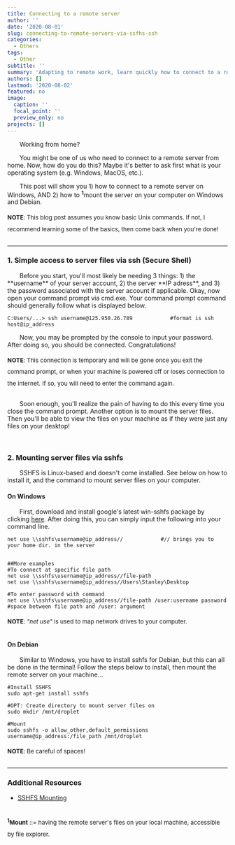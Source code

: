 ```yaml
---
title: Connecting to a remote server
author: ''
date: '2020-08-01'
slug: connecting-to-remote-servers-via-ssfhs-ssh
categories:
  - Others
tags:
  - Other
subtitle: ''
summary: 'Adapting to remote work, learn quickly how to connect to a remote server from home using SSH and SSHFS!'
authors: []
lastmod: '2020-08-02'
featured: no
image:
  caption: ''
  focal_point: ''
  preview_only: no
projects: []
---
```

<style>

.note{font-size: 10pt;
      line-height: 20pt;
      padding-bottom: 10px}

p{text-indent: 2em;}

</style>


Working from home?

You might be one of us who need to connect to a remote server from home. Now, how do you do this? Maybe it's better to ask first what is your operating system (e.g. Windows, MacOS, etc.). 

This post will show you 1) how to connect to a remote server on Windows, AND 2) how to <sup><strong>1</strong></sup>mount the server on your computer on Windows and Debian. 

<div class="note">
<b>NOTE</b>: This blog post assumes you know basic Unix commands. If not, I recommend learning some of the basics, then come back when you're done!
</div>

---

### 1. Simple access to server files via ssh (Secure Shell)

<p>
Before you start, you'll most likely be needing 3 things: 1) the **username** of your server account, 2) the server **IP adress**, and 3) the password associated with the server account if applicable. Okay, now open your command prompt via cmd.exe. Your command prompt command should generally follow what is displayed below.
</p>

```
C:Users/...> ssh username@125.950.26.789            #format is ssh host@ip_address
```

Now, you may be prompted by the console to input your password. After doing so, you should be connected. Congratulations!

<div class="note">
<b>NOTE</b>: This connection is temporary and will be gone once you exit the command prompt, or when your machine is powered off or loses connection to the internet. If so, you will need to enter the command again.
</div>


Soon enough, you'll realize the pain of having to do this every time you close the command prompt. Another option is to mount the server files. Then you'll be able to view the files on your machine as if they were just any files on your desktop!

<br>

### 2. Mounting server files via sshfs

SSHFS is Linux-based and doesn't come installed. See below on how to install it, and the command to mount server files on your computer.


#### On Windows

First, download and install google's latest win-sshfs package by clicking <a href="https://storage.googleapis.com/google-code-archive-downloads/v2/code.google.com/win-sshfs/win-sshfs-0.0.1.5-setup.exe">here</a>. After doing this, you can simply input the following into your command line. 

```
net use \\sshfs\username@ip_address//            #// brings you to your home dir. in the server


##More examples
#To connect at specific file path
net use \\sshfs\username@ip_address//file-path
net use \\sshfs\username@ip_address//Users\Stanley\Desktop

#To enter password with command
net use \\sshfs\username@ip_address//file-path /user:username password    #space between file path and /user: argument
```
<div class="note">
<b>NOTE</b>: <i>"net use"</i> is used to map network drives to your computer.
</div>

#### On Debian

Similar to Windows, you have to install sshfs for Debian, but this can all be done in the terminal! Follow the steps below to install, then mount the remote server on your machine...


```
#Install SSHFS
sudo apt-get install sshfs

#OPT: Create directory to mount server files on
sudo mkdir /mnt/droplet

#Mount
sudo sshfs -o allow_other,default_permissions username@ip_address:/file_path /mnt/droplet
```

<div class="note">
<b>NOTE</b>: Be careful of spaces!
</div>

---

### Additional Resources
* <a href="https://www.digitalocean.com/community/tutorials/how-to-use-sshfs-to-mount-remote-file-systems-over-ssh" target="_blank">SSHFS Mounting</a>

<br>

<div class="note">
<sup><b>1</sup>Mount</b> ::= having the remote server's files on your local machine, accessible by file explorer.
</div>